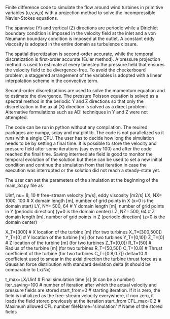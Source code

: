Finite difference code to simulate the flow around wind turbines in primitive variables (u,v,w,p) with a projection method to solve the incompressible Navier-Stokes equations.

The spanwise (Y) and vertical (Z) directions are periodic while a Dirichlet boundary condition is imposed in the velocity field at the inlet and a von Neumann boundary condition is imposed at the outlet. A constant eddy viscosity is adopted in the entire domain as turbulence closure.

The spatial discretization is second-order accurate, while the temporal discretization is first-order accurate (Euler method). A pressure projection method is used to estimate at every timestep the pressure field that ensures the velocity field to be divergence-free. To avoid the checkerboard problem, a staggered arrangement of the variables is adopted with a linear interpolation scheme in the convective term.

Second-order discretizations are used to solve the momentum equation and to estimate the divergence. The pressure Poisson equation is solved as a spectral method in the periodic Y and Z directions so that only the discretization in the axial (X) direction is solved as a direct problem. Alternative formulations such as ADI techniques in Y and Z were not attempted.

The code can be run in python without any compilation. The reuired packages are numpy, scipy and matplotlib. The code is not parallelized so it runs with a single CPU. The user has to decide how long the simulation needs to be by setting a final time. It is possible to store the velocity and pressure field after some iterations (say every 100) and after the code reached the final time. Saving intermediate field is good to monitor the temporal evolution of the solution but these can be used to set a new initial condition and continue the simulation from that iteration in case the execution was interrupted or the solution did not reach a steady-state yet.

The user can set the parameters of the simulation at the beginning of the main_3d.py file as
 
Uinf, nu= 8, 10      # free-stream velocity [m/s], eddy viscosity [m2/s]
LX, NX= 1000, 100    # X domain length [m], number of grid points in X (x=0 is the domain start)
LY, NY= 500, 64      # Y domain length [m], number of grid points in Y (periodic direction) (y=0 is the domain center)
LZ, NZ= 500, 64      # Z domain length [m], number of grid points in Z (periodic direction) (z=0 is the domain center)

X_T=[300]            # X location of the turbine [m] (for two turbines X_T=[300,500])
Y_T=[0]              # Y location of the turbine [m] (for two turbines Y_T=[0,10])
Z_T=[0]              # Z location of the turbine [m] (for two turbines Z_T=[0,0])
R_T=[50]             # Radius of the turbine [m] (for two turbines R_T=[50,50])
C_T=[0.8]            # Thrust coefficient of the turbine (for two turbines C_T=[0.8,0.7])
delta=10             # coefficient used to smear in the axial direction the turbine thrust force as a Gaussian force distribution with standard deviation delta (it should be comparable to Lx/Nx)

t_max=LX/Uinf        # Final simulation time [s] (it can be a number)
iter_saving=100      # number of iteration after which the actual velocity and pressure fields are stored
start_from=0         # starting iteration. If it is zero, the field is initialized as the free-stream velocity everywhere, if non zero, it loads the field stored previously at the iteration start_from
CFL_max=0.2          # Maximum allowed CFL number
fileName='simulation'  # Name of the stored fields


